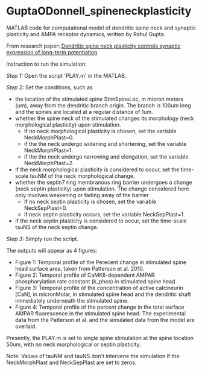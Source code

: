 # GuptaODonnell_spineneckplasticity
MATLAB code for computational model of dendritic spine neck and synaptic plasticity and AMPA receptor dynamics, written by Rahul Gupta.

From research paper: [Dendritic spine neck plasticity controls synaptic expression of long-term potentiation](https://www.biorxiv.org/content/10.1101/2023.01.27.525952v1)

Instruction to run the simulation:

*Step 1:* Open the script 'PLAY.m' in the MATLAB. 

*Step 2:* Set the conditions, such as  
- the location of the stimulated spine StimSpineLoc, in micron meters (um), away from the  dendritic branch origin. The branch is 100um long and the spines are located at a regular distance of 1um.
- whether the spine neck of the stimulated changes its morphology (neck morphological plasticity) upon stimulation.
  - If no neck morphological plasticity is chosen, set the variable 				NeckMorphPlast=0.
  - if the the neck undergo widening and shortening, set the variable 				NeckMorphPlast=1.
  - if the the neck undergo narrowing and elongation, set the variable 				NeckMorphPlast=2.
- If the neck morphological plasticity is considered to occur, set the time-scale tauNM of the neck morphological change.
- whether the septin7 ring membranous ring barrier undergoes a change (neck septin plasticity) upon stimulation. The change considered here only involves weakening or fading away of the barrier
  - If no neck septin plasticity is chosen, set the variable 					NeckSepPlast=0.
  - if neck septin plasticity occurs, set the variable 						NeckSepPlast=1.
- If the neck septin plasticity is considered to occur, set the time-scale tauNS of the 	neck septin change.

*Step 3:* Simply run the script. 

The outputs will appear as 4 figures:
- Figure 1: Temporal profile of the Perecent change in stimulated spine head surface area, taken from Patterson et al. 2010.
- Figure 2: Temporal profile of CaMKII-dependent AMPAR phosphorylation rate constant (k_phos) in stimulated spine head.
- Figure 3: Temporal profile of the concentration of active calcineurin [CaN], in micronMolar, in stimulated spine head and the dendritic shaft immediately underneath the stimulated spine.
- Figure 4: Temporal profile of the percent change in the total surface AMPAR fluorescence in the stimulated spine head. The experimental data from the Patterson et al. and the simulated data from the model are overlaid.

Presently, the PLAY.m is set to single spine stimulation at the spine location 50um, with no neck morphological or septin plasticity.

Note: Values of tauNM and tauNS don't intervene the simulation if the NeckMorphPlast and NeckSepPlast are set to zeros.
